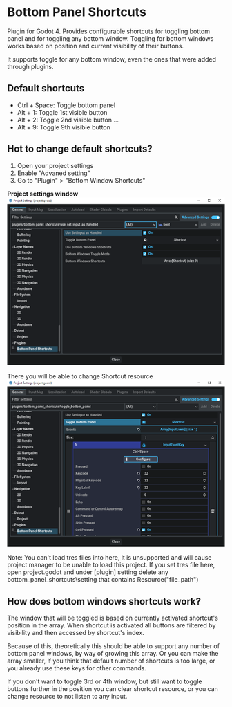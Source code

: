# Bottom Panel Shortcuts

Plugin for Godot 4. Provides configurable shortcuts for toggling bottom panel and for toggling any bottom window. Toggling for bottom windows works based on position and current visibility of their buttons.

It supports toggle for any bottom window, even the ones that were added through plugins.

## Default shortcuts
- Ctrl + Space: Toggle bottom panel
- Alt + 1: Toggle 1st visible button
- Alt + 2: Toggle 2nd visible button
...
- Alt + 9: Toggle 9th visible button

## Hot to change default shortcuts?
1. Open your project settings
2. Enable "Advaned setting"
3. Go to "Plugin" > "Bottom Window Shortcuts"

**Project settings window**
<br>
<img src="screenshots/settings.png" >
<br>

There you will be able to change Shortcut resource
<br>
<img src="screenshots/configure.png" >
<br>

Note: You can't load tres files into here, it is unsupported and will cause project manager to be unable to load this project. If you set tres file here, open project.godot and under \[plugin\] setting delete any bottom_panel_shortcuts\\setting that contains Resource("file_path")

## How does bottom windows shortcuts work?
The window that will be toggled is based on currently activated shortcut's position in the array. When shortcut is activated all buttons are filtered by visibility and then accessed by shortcut's index.
 
Because of this, theoretically this should be able to support any number of bottom panel windows, by way of growing this array. Or you can make the array smaller, if you think that default number of shortcuts is too large, or you already use these keys for other commands.

If you don't want to toggle 3rd or 4th window, but still want to toggle buttons further in the position you can clear shortcut resource, or you can change resource to not listen to any input.